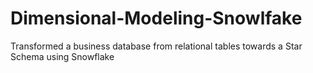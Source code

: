 # Dimensional-Modeling-Snowlfake
Transformed a business database from relational tables towards a Star Schema using Snowflake
